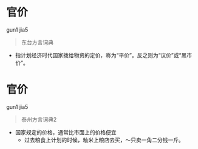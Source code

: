 # 官价
gun1 jia5
> 东台方言词典
- 指计划经济时代国家拨给物资的定价，称为“平价”。反之则为“议价”或“黑市价”。


# 官价
gun1 jia5
> 泰州方言词典2
- 国家规定的价格，通常比市面上的价格便宜
  - 过去粮食上计划的时候，籼米上粮店去买，～只卖一角二分钱一斤。